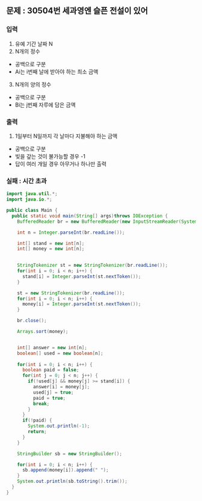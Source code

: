 ## 문제 : 30504번 세과영엔 슬픈 전설이 있어 

### 입력
1. 유예 기간 날짜 N
2. N개의 정수 
- 공백으로 구분 
- Ai는 i번째 날에 받아야 하는 최소 금액 
3. N개의 양의 정수 
- 공백으로 구분 
- Bi는 j번째 자루에 담은 금액 


### 출력 
1. 1일부터 N일까지 각 날마다 지불해야 하는 금액
- 공백으로 구분
- 빚을 갚는 것이 불가능할 경우 -1 
- 답이 여러 개일 경우 아무거나 하나만 출력 


### 실패 : 시간 초과 

```java
import java.util.*;
import java.io.*;

public class Main {
  public static void main(String[] args)throws IOException {
    BufferedReader br = new BufferedReader(new InputStreamReader(System.in));

    int n = Integer.parseInt(br.readLine()); 

    int[] stand = new int[n];
    int[] money = new int[n];
    

    StringTokenizer st = new StringTokenizer(br.readLine());
    for(int i = 0; i < n; i++) {
      stand[i] = Integer.parseInt(st.nextToken());
    }

    st = new StringTokenizer(br.readLine()); 
    for(int i = 0; i < n; i++) {
      money[i] = Integer.parseInt(st.nextToken());
    }

    br.close(); 

    Arrays.sort(money);


    int[] answer = new int[n];
    boolean[] used = new boolean[n];
    
    for(int i = 0; i < n; i++) {
      boolean paid = false; 
      for(int j = 0; j < n; j++) {
        if(!used[j] && money[j] >= stand[i]) {
          answer[i] = money[j];
          used[j] = true; 
          paid = true; 
          break;
        } 
      }
      if(!paid) {
        System.out.println(-1); 
        return; 
      }
    }

    StringBuilder sb = new StringBuilder(); 

    for(int i = 0; i < n; i++) {
      sb.append(money[i]).append(" "); 
    }
    System.out.println(sb.toString().trim()); 
  }
}

```